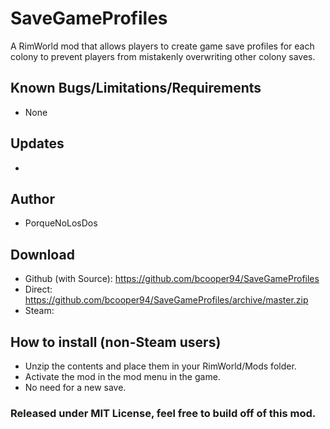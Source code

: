 # SaveGameProfiles
A RimWorld mod that allows players to create game save profiles for each colony to prevent players from mistakenly overwriting other colony saves.

## Known Bugs/Limitations/Requirements
- None

## Updates
- 

## Author
- PorqueNoLosDos

## Download
- Github (with Source): https://github.com/bcooper94/SaveGameProfiles
- Direct: https://github.com/bcooper94/SaveGameProfiles/archive/master.zip
- Steam: 

## How to install (non-Steam users)
- Unzip the contents and place them in your RimWorld/Mods folder.
- Activate the mod in the mod menu in the game.
- No need for a new save.

### Released under MIT License, feel free to build off of this mod.
